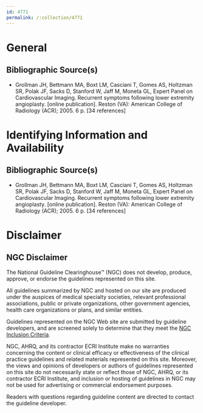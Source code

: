 ```yaml
---
id: 4771
permalink: /:collection/4771
---
```


# General

## Bibliographic Source(s)

- Grollman JH, Bettmann MA, Boxt LM, Casciani T, Gomes AS, Holtzman SR, Polak JF, Sacks D, Stanford W, Jaff M, Moneta GL, Expert Panel on Cardiovascular Imaging. Recurrent symptoms following lower extremity angioplasty. [online publication]. Reston (VA): American College of Radiology (ACR); 2005. 6 p. [34 references]

# Identifying Information and Availability

## Bibliographic Source(s)

- Grollman JH, Bettmann MA, Boxt LM, Casciani T, Gomes AS, Holtzman SR, Polak JF, Sacks D, Stanford W, Jaff M, Moneta GL, Expert Panel on Cardiovascular Imaging. Recurrent symptoms following lower extremity angioplasty. [online publication]. Reston (VA): American College of Radiology (ACR); 2005. 6 p. [34 references]

# Disclaimer

## NGC Disclaimer

The National Guideline Clearinghouse™ (NGC) does not develop, produce, approve, or endorse the guidelines represented on this site.

All guidelines summarized by NGC and hosted on our site are produced under the auspices of medical specialty societies, relevant professional associations, public or private organizations, other government agencies, health care organizations or plans, and similar entities.

Guidelines represented on the NGC Web site are submitted by guideline developers, and are screened solely to determine that they meet the [NGC Inclusion Criteria](/help-and-about/summaries/inclusion-criteria).

NGC, AHRQ, and its contractor ECRI Institute make no warranties concerning the content or clinical efficacy or effectiveness of the clinical practice guidelines and related materials represented on this site. Moreover, the views and opinions of developers or authors of guidelines represented on this site do not necessarily state or reflect those of NGC, AHRQ, or its contractor ECRI Institute, and inclusion or hosting of guidelines in NGC may not be used for advertising or commercial endorsement purposes.

Readers with questions regarding guideline content are directed to contact the guideline developer.


